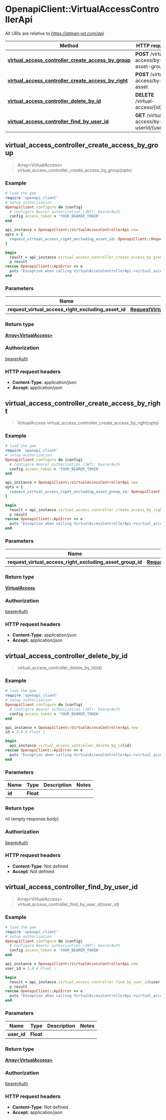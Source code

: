 # OpenapiClient::VirtualAccessControllerApi

All URIs are relative to *https://atman-iot.com/api*

Method | HTTP request | Description
------------- | ------------- | -------------
[**virtual_access_controller_create_access_by_group**](VirtualAccessControllerApi.md#virtual_access_controller_create_access_by_group) | **POST** /virtual-access/by-asset-group | 
[**virtual_access_controller_create_access_by_right**](VirtualAccessControllerApi.md#virtual_access_controller_create_access_by_right) | **POST** /virtual-access/by-asset | 
[**virtual_access_controller_delete_by_id**](VirtualAccessControllerApi.md#virtual_access_controller_delete_by_id) | **DELETE** /virtual-access/{id} | 
[**virtual_access_controller_find_by_user_id**](VirtualAccessControllerApi.md#virtual_access_controller_find_by_user_id) | **GET** /virtual-access/by-userId/{userId} | 



## virtual_access_controller_create_access_by_group

> Array&lt;VirtualAccess&gt; virtual_access_controller_create_access_by_group(opts)



### Example

```ruby
# load the gem
require 'openapi_client'
# setup authorization
OpenapiClient.configure do |config|
  # Configure Bearer authorization (JWT): bearerAuth
  config.access_token = 'YOUR_BEARER_TOKEN'
end

api_instance = OpenapiClient::VirtualAccessControllerApi.new
opts = {
  request_virtual_access_right_excluding_asset_id: OpenapiClient::RequestVirtualAccessRightExcludingAssetId.new # RequestVirtualAccessRightExcludingAssetId | 
}

begin
  result = api_instance.virtual_access_controller_create_access_by_group(opts)
  p result
rescue OpenapiClient::ApiError => e
  puts "Exception when calling VirtualAccessControllerApi->virtual_access_controller_create_access_by_group: #{e}"
end
```

### Parameters


Name | Type | Description  | Notes
------------- | ------------- | ------------- | -------------
 **request_virtual_access_right_excluding_asset_id** | [**RequestVirtualAccessRightExcludingAssetId**](RequestVirtualAccessRightExcludingAssetId.md)|  | [optional] 

### Return type

[**Array&lt;VirtualAccess&gt;**](VirtualAccess.md)

### Authorization

[bearerAuth](../README.md#bearerAuth)

### HTTP request headers

- **Content-Type**: application/json
- **Accept**: application/json


## virtual_access_controller_create_access_by_right

> VirtualAccess virtual_access_controller_create_access_by_right(opts)



### Example

```ruby
# load the gem
require 'openapi_client'
# setup authorization
OpenapiClient.configure do |config|
  # Configure Bearer authorization (JWT): bearerAuth
  config.access_token = 'YOUR_BEARER_TOKEN'
end

api_instance = OpenapiClient::VirtualAccessControllerApi.new
opts = {
  request_virtual_access_right_excluding_asset_group_id: OpenapiClient::RequestVirtualAccessRightExcludingAssetGroupId.new # RequestVirtualAccessRightExcludingAssetGroupId | 
}

begin
  result = api_instance.virtual_access_controller_create_access_by_right(opts)
  p result
rescue OpenapiClient::ApiError => e
  puts "Exception when calling VirtualAccessControllerApi->virtual_access_controller_create_access_by_right: #{e}"
end
```

### Parameters


Name | Type | Description  | Notes
------------- | ------------- | ------------- | -------------
 **request_virtual_access_right_excluding_asset_group_id** | [**RequestVirtualAccessRightExcludingAssetGroupId**](RequestVirtualAccessRightExcludingAssetGroupId.md)|  | [optional] 

### Return type

[**VirtualAccess**](VirtualAccess.md)

### Authorization

[bearerAuth](../README.md#bearerAuth)

### HTTP request headers

- **Content-Type**: application/json
- **Accept**: application/json


## virtual_access_controller_delete_by_id

> virtual_access_controller_delete_by_id(id)



### Example

```ruby
# load the gem
require 'openapi_client'
# setup authorization
OpenapiClient.configure do |config|
  # Configure Bearer authorization (JWT): bearerAuth
  config.access_token = 'YOUR_BEARER_TOKEN'
end

api_instance = OpenapiClient::VirtualAccessControllerApi.new
id = 3.4 # Float | 

begin
  api_instance.virtual_access_controller_delete_by_id(id)
rescue OpenapiClient::ApiError => e
  puts "Exception when calling VirtualAccessControllerApi->virtual_access_controller_delete_by_id: #{e}"
end
```

### Parameters


Name | Type | Description  | Notes
------------- | ------------- | ------------- | -------------
 **id** | **Float**|  | 

### Return type

nil (empty response body)

### Authorization

[bearerAuth](../README.md#bearerAuth)

### HTTP request headers

- **Content-Type**: Not defined
- **Accept**: Not defined


## virtual_access_controller_find_by_user_id

> Array&lt;VirtualAccess&gt; virtual_access_controller_find_by_user_id(user_id)



### Example

```ruby
# load the gem
require 'openapi_client'
# setup authorization
OpenapiClient.configure do |config|
  # Configure Bearer authorization (JWT): bearerAuth
  config.access_token = 'YOUR_BEARER_TOKEN'
end

api_instance = OpenapiClient::VirtualAccessControllerApi.new
user_id = 3.4 # Float | 

begin
  result = api_instance.virtual_access_controller_find_by_user_id(user_id)
  p result
rescue OpenapiClient::ApiError => e
  puts "Exception when calling VirtualAccessControllerApi->virtual_access_controller_find_by_user_id: #{e}"
end
```

### Parameters


Name | Type | Description  | Notes
------------- | ------------- | ------------- | -------------
 **user_id** | **Float**|  | 

### Return type

[**Array&lt;VirtualAccess&gt;**](VirtualAccess.md)

### Authorization

[bearerAuth](../README.md#bearerAuth)

### HTTP request headers

- **Content-Type**: Not defined
- **Accept**: application/json

